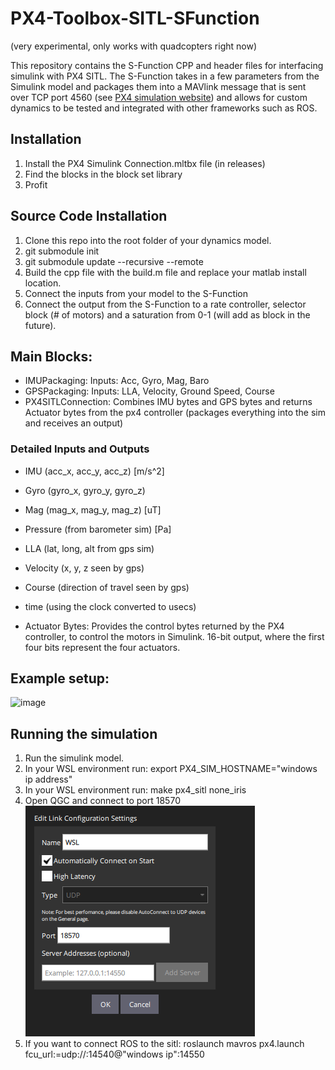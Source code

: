 # PX4-Toolbox-SITL-SFunction

(very experimental, only works with quadcopters right now)

This repository contains the S-Function CPP and header files for interfacing simulink with PX4 SITL. The S-Function takes in a few parameters from the Simulink model and packages them into a MAVlink message that is sent over TCP port 4560 (see [PX4 simulation website](https://docs.px4.io/main/en/simulation/#default-px4-mavlink-udp-ports)) and allows for custom dynamics to be tested and integrated with other frameworks such as ROS.

## Installation
1. Install the PX4 Simulink Connection.mltbx file (in releases)
2. Find the blocks in the block set library
3. Profit

## Source Code Installation
1. Clone this repo into the root folder of your dynamics model.
2. git submodule init
3. git submodule update --recursive --remote
4. Build the cpp file with the build.m file and replace your matlab install location.
5. Connect the inputs from your model to the S-Function
6. Connect the output from the S-Function to a rate controller, selector block (# of motors) and a saturation from 0-1 (will add as block in the future).

## Main Blocks:
* IMUPackaging: Inputs: Acc, Gyro, Mag, Baro
* GPSPackaging: Inputs: LLA, Velocity, Ground Speed, Course
* PX4SITLConnection: Combines IMU bytes and GPS bytes and returns Actuator bytes from the px4 controller (packages everything into the sim and receives an output)

### Detailed Inputs and Outputs
* IMU (acc_x, acc_y, acc_z) [m/s^2]
* Gyro (gyro_x, gyro_y, gyro_z)
* Mag (mag_x, mag_y, mag_z) [uT]
* Pressure (from barometer sim) [Pa]
* LLA (lat, long, alt from gps sim)
* Velocity (x, y, z seen by gps)
* Course (direction of travel seen by gps)
* time (using the clock converted to usecs)

* Actuator Bytes: Provides the control bytes returned by the PX4 controller, to control the motors in Simulink. 16-bit output, where the first four bits represent the four actuators.

## Example setup:
![image](https://github.com/user-attachments/assets/91dbbe43-3113-4e8a-b1fc-8d5ed959b3ed)


## Running the simulation

1. Run the simulink model.
2. In your WSL environment run: export PX4_SIM_HOSTNAME="windows ip address"
3. In your WSL environment run: make px4_sitl none_iris
4. Open QGC and connect to port 18570  
![alt text](QGCsetup.png)  
5. If you want to connect ROS to the sitl: roslaunch mavros px4.launch fcu_url:=udp://:14540@"windows ip":14550
